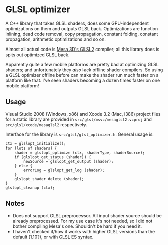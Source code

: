 GLSL optimizer
==============

A C++ library that takes GLSL shaders, does some GPU-independent optimizations on them
and outputs GLSL back. Optimizations are function inlining, dead code removal, copy propagation,
constant folding, constant propagation, arithmetic optimizations and so on.

Almost all actual code is [Mesa 3D's GLSL2](http://cgit.freedesktop.org/mesa/mesa/log/?h=glsl2)
compiler; all this library does is spits out optimized GLSL back.

Apparently quite a few mobile platforms are pretty bad at optimizing GLSL shaders; and
unfortunately they *also* lack offline shader compilers. So using a GLSL optimizer offline
before can make the shader run much faster on a platform like that. I've seen shaders becoming
a dozen times faster on one mobile platform!

Usage
-----

Visual Studio 2008 (Windows, x86) and Xcode 3.2 (Mac, i386) project files for a static
library are provided in `src/glsl/msvc/mesaglsl2.vcproj` and `src/glsl/xcode/mesaglsl2`
respectively.

Interface for the library is `src/glsl/glsl_optimizer.h`. General usage is:
 
	ctx = glslopt_initialize();
	for (lots of shaders) {
		shader = glslopt_optimize (ctx, shaderType, shaderSource);
		if (glslopt_get_status (shader)) {
			newSource = glslopt_get_output (shader);
		} else {
			errorLog = glslopt_get_log (shader);
		}
		glslopt_shader_delete (shader);
	}
	glslopt_cleanup (ctx);

Notes
-----

* Does not support GLSL preprocessor. All input shader source should be
  already preprocessed. For my use case it's not needed, so I did not
  bother compiling Mesa's one. Shouldn't be hard if you need it.
* I haven't checked if/how it works with higher GLSL versions than the
  default (1.10?), or with GLSL ES syntax.
  